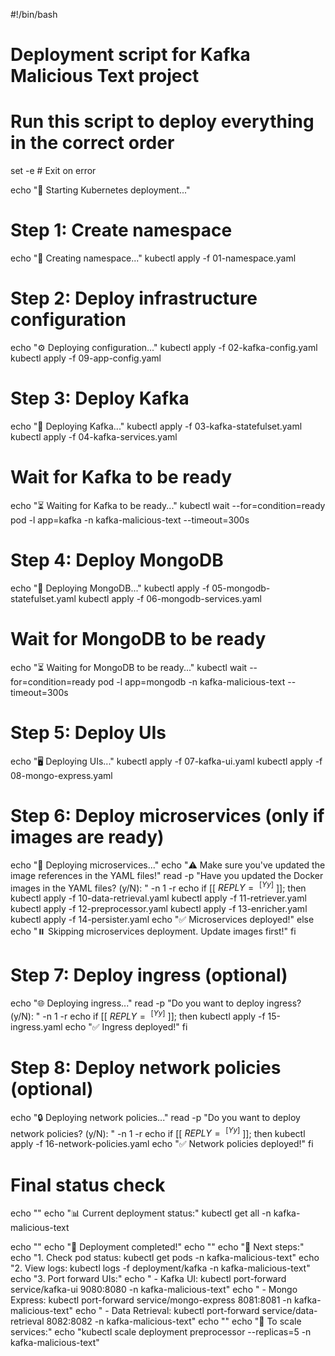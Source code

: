 #!/bin/bash

# Deployment script for Kafka Malicious Text project
# Run this script to deploy everything in the correct order

set -e  # Exit on error

echo "🚀 Starting Kubernetes deployment..."

# Step 1: Create namespace
echo "📁 Creating namespace..."
kubectl apply -f 01-namespace.yaml

# Step 2: Deploy infrastructure configuration
echo "⚙️ Deploying configuration..."
kubectl apply -f 02-kafka-config.yaml
kubectl apply -f 09-app-config.yaml

# Step 3: Deploy Kafka
echo "🔄 Deploying Kafka..."
kubectl apply -f 03-kafka-statefulset.yaml
kubectl apply -f 04-kafka-services.yaml

# Wait for Kafka to be ready
echo "⏳ Waiting for Kafka to be ready..."
kubectl wait --for=condition=ready pod -l app=kafka -n kafka-malicious-text --timeout=300s

# Step 4: Deploy MongoDB
echo "🍃 Deploying MongoDB..."
kubectl apply -f 05-mongodb-statefulset.yaml
kubectl apply -f 06-mongodb-services.yaml

# Wait for MongoDB to be ready
echo "⏳ Waiting for MongoDB to be ready..."
kubectl wait --for=condition=ready pod -l app=mongodb -n kafka-malicious-text --timeout=300s

# Step 5: Deploy UIs
echo "🖥️ Deploying UIs..."
kubectl apply -f 07-kafka-ui.yaml
kubectl apply -f 08-mongo-express.yaml

# Step 6: Deploy microservices (only if images are ready)
echo "🔧 Deploying microservices..."
echo "⚠️  Make sure you've updated the image references in the YAML files!"
read -p "Have you updated the Docker images in the YAML files? (y/N): " -n 1 -r
echo
if [[ $REPLY =~ ^[Yy]$ ]]; then
    kubectl apply -f 10-data-retrieval.yaml
    kubectl apply -f 11-retriever.yaml
    kubectl apply -f 12-preprocessor.yaml
    kubectl apply -f 13-enricher.yaml
    kubectl apply -f 14-persister.yaml
    echo "✅ Microservices deployed!"
else
    echo "⏸️ Skipping microservices deployment. Update images first!"
fi

# Step 7: Deploy ingress (optional)
echo "🌐 Deploying ingress..."
read -p "Do you want to deploy ingress? (y/N): " -n 1 -r
echo
if [[ $REPLY =~ ^[Yy]$ ]]; then
    kubectl apply -f 15-ingress.yaml
    echo "✅ Ingress deployed!"
fi

# Step 8: Deploy network policies (optional)
echo "🔒 Deploying network policies..."
read -p "Do you want to deploy network policies? (y/N): " -n 1 -r
echo
if [[ $REPLY =~ ^[Yy]$ ]]; then
    kubectl apply -f 16-network-policies.yaml
    echo "✅ Network policies deployed!"
fi

# Final status check
echo ""
echo "📊 Current deployment status:"
kubectl get all -n kafka-malicious-text

echo ""
echo "🎉 Deployment completed!"
echo ""
echo "📝 Next steps:"
echo "1. Check pod status: kubectl get pods -n kafka-malicious-text"
echo "2. View logs: kubectl logs -f deployment/kafka -n kafka-malicious-text"
echo "3. Port forward UIs:"
echo "   - Kafka UI: kubectl port-forward service/kafka-ui 9080:8080 -n kafka-malicious-text"
echo "   - Mongo Express: kubectl port-forward service/mongo-express 8081:8081 -n kafka-malicious-text"
echo "   - Data Retrieval: kubectl port-forward service/data-retrieval 8082:8082 -n kafka-malicious-text"
echo ""
echo "🔧 To scale services:"
echo "kubectl scale deployment preprocessor --replicas=5 -n kafka-malicious-text"